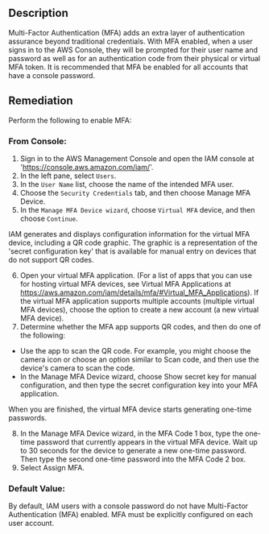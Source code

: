## Description

Multi-Factor Authentication (MFA) adds an extra layer of authentication assurance beyond traditional credentials. With MFA enabled, when a user signs in to the AWS Console, they will be prompted for their user name and password as well as for an authentication code from their physical or virtual MFA token. It is recommended that MFA be enabled for all accounts that have a console password.

## Remediation

Perform the following to enable MFA:

### From Console:

1. Sign in to the AWS Management Console and open the IAM console at 'https://console.aws.amazon.com/iam/'.
2. In the left pane, select `Users`.
3. In the `User Name` list, choose the name of the intended MFA user.
4. Choose the `Security Credentials` tab, and then choose Manage MFA Device.
5. In the `Manage MFA Device wizard`, choose `Virtual MFA` device, and then choose `Continue`.

IAM generates and displays configuration information for the virtual MFA device, including a QR code graphic. The graphic is a representation of the 'secret configuration key' that is available for manual entry on devices that do not support QR codes.

6. Open your virtual MFA application. (For a list of apps that you can use for hosting virtual MFA devices, see Virtual MFA Applications at https://aws.amazon.com/iam/details/mfa/#Virtual_MFA_Applications). If the virtual MFA application supports multiple accounts (multiple virtual MFA devices), choose the option to create a new account (a new virtual MFA device).
7. Determine whether the MFA app supports QR codes, and then do one of the following:
  - Use the app to scan the QR code. For example, you might choose the camera icon or choose an option similar to Scan code, and then use the device's camera to scan the code.
  - In the Manage MFA Device wizard, choose Show secret key for manual configuration, and then type the secret configuration key into your MFA application.

When you are finished, the virtual MFA device starts generating one-time passwords.

8. In the Manage MFA Device wizard, in the MFA Code 1 box, type the one-time password that currently appears in the virtual MFA device. Wait up to 30 seconds for the device to generate a new one-time password. Then type the second one-time password into the MFA Code 2 box.
9. Select Assign MFA.

### Default Value:

By default, IAM users with a console password do not have Multi-Factor Authentication (MFA) enabled. MFA must be explicitly configured on each user account.